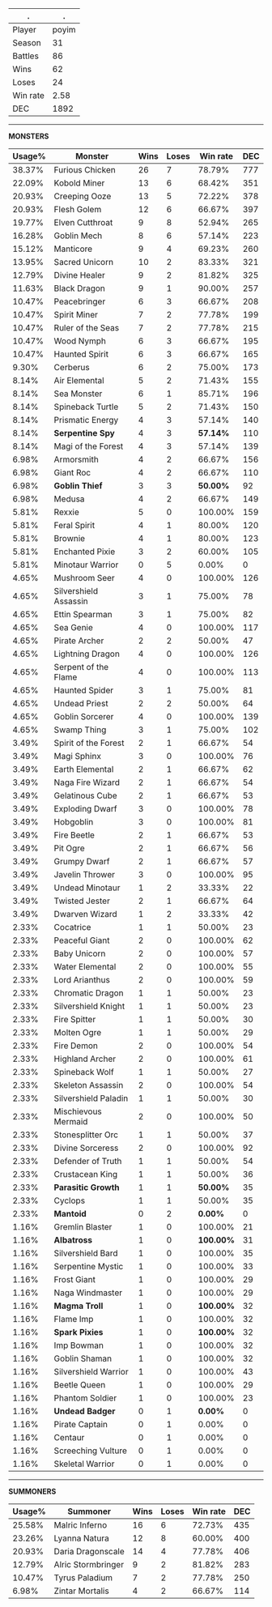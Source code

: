 .|.
|-|-
Player|poyim
Season|31
Battles|86
Wins|62
Loses|24
Win rate|2.58
DEC|1892

---
**MONSTERS**

Usage%|Monster|Wins|Loses|Win rate|DEC|
-|-|-|-|-|-|
38.37%|Furious Chicken|26|7|78.79%|777|
22.09%|Kobold Miner|13|6|68.42%|351|
20.93%|Creeping Ooze|13|5|72.22%|378|
20.93%|Flesh Golem|12|6|66.67%|397|
19.77%|Elven Cutthroat|9|8|52.94%|265|
16.28%|Goblin Mech|8|6|57.14%|223|
15.12%|Manticore|9|4|69.23%|260|
13.95%|Sacred Unicorn|10|2|83.33%|321|
12.79%|Divine Healer|9|2|81.82%|325|
11.63%|Black Dragon|9|1|90.00%|257|
10.47%|Peacebringer|6|3|66.67%|208|
10.47%|Spirit Miner|7|2|77.78%|199|
10.47%|Ruler of the Seas|7|2|77.78%|215|
10.47%|Wood Nymph|6|3|66.67%|195|
10.47%|Haunted Spirit|6|3|66.67%|165|
9.30%|Cerberus|6|2|75.00%|173|
8.14%|Air Elemental|5|2|71.43%|155|
8.14%|Sea Monster|6|1|85.71%|196|
8.14%|Spineback Turtle|5|2|71.43%|150|
8.14%|Prismatic Energy|4|3|57.14%|140|
8.14%|**Serpentine Spy**|4|3|**57.14%**|110|
8.14%|Magi of the Forest|4|3|57.14%|139|
6.98%|Armorsmith|4|2|66.67%|156|
6.98%|Giant Roc|4|2|66.67%|110|
6.98%|**Goblin Thief**|3|3|**50.00%**|92|
6.98%|Medusa|4|2|66.67%|149|
5.81%|Rexxie|5|0|100.00%|159|
5.81%|Feral Spirit|4|1|80.00%|120|
5.81%|Brownie|4|1|80.00%|123|
5.81%|Enchanted Pixie|3|2|60.00%|105|
5.81%|Minotaur Warrior|0|5|0.00%|0|
4.65%|Mushroom Seer|4|0|100.00%|126|
4.65%|Silvershield Assassin|3|1|75.00%|78|
4.65%|Ettin Spearman|3|1|75.00%|82|
4.65%|Sea Genie|4|0|100.00%|117|
4.65%|Pirate Archer|2|2|50.00%|47|
4.65%|Lightning Dragon|4|0|100.00%|126|
4.65%|Serpent of the Flame|4|0|100.00%|113|
4.65%|Haunted Spider|3|1|75.00%|81|
4.65%|Undead Priest|2|2|50.00%|64|
4.65%|Goblin Sorcerer|4|0|100.00%|139|
4.65%|Swamp Thing|3|1|75.00%|102|
3.49%|Spirit of the Forest|2|1|66.67%|54|
3.49%|Magi Sphinx|3|0|100.00%|76|
3.49%|Earth Elemental|2|1|66.67%|62|
3.49%|Naga Fire Wizard|2|1|66.67%|54|
3.49%|Gelatinous Cube|2|1|66.67%|53|
3.49%|Exploding Dwarf|3|0|100.00%|78|
3.49%|Hobgoblin|3|0|100.00%|81|
3.49%|Fire Beetle|2|1|66.67%|53|
3.49%|Pit Ogre|2|1|66.67%|56|
3.49%|Grumpy Dwarf|2|1|66.67%|57|
3.49%|Javelin Thrower|3|0|100.00%|95|
3.49%|Undead Minotaur|1|2|33.33%|22|
3.49%|Twisted Jester|2|1|66.67%|64|
3.49%|Dwarven Wizard|1|2|33.33%|42|
2.33%|Cocatrice|1|1|50.00%|23|
2.33%|Peaceful Giant|2|0|100.00%|62|
2.33%|Baby Unicorn|2|0|100.00%|57|
2.33%|Water Elemental|2|0|100.00%|55|
2.33%|Lord Arianthus|2|0|100.00%|59|
2.33%|Chromatic Dragon|1|1|50.00%|23|
2.33%|Silvershield Knight|1|1|50.00%|23|
2.33%|Fire Spitter|1|1|50.00%|30|
2.33%|Molten Ogre|1|1|50.00%|29|
2.33%|Fire Demon|2|0|100.00%|54|
2.33%|Highland Archer|2|0|100.00%|61|
2.33%|Spineback Wolf|1|1|50.00%|27|
2.33%|Skeleton Assassin|2|0|100.00%|54|
2.33%|Silvershield Paladin|1|1|50.00%|30|
2.33%|Mischievous Mermaid|2|0|100.00%|50|
2.33%|Stonesplitter Orc|1|1|50.00%|37|
2.33%|Divine Sorceress|2|0|100.00%|92|
2.33%|Defender of Truth|1|1|50.00%|54|
2.33%|Crustacean King|1|1|50.00%|36|
2.33%|**Parasitic Growth**|1|1|**50.00%**|35|
2.33%|Cyclops|1|1|50.00%|35|
2.33%|**Mantoid**|0|2|**0.00%**|0|
1.16%|Gremlin Blaster|1|0|100.00%|21|
1.16%|**Albatross**|1|0|**100.00%**|31|
1.16%|Silvershield Bard|1|0|100.00%|35|
1.16%|Serpentine Mystic|1|0|100.00%|33|
1.16%|Frost Giant|1|0|100.00%|29|
1.16%|Naga Windmaster|1|0|100.00%|29|
1.16%|**Magma Troll**|1|0|**100.00%**|32|
1.16%|Flame Imp|1|0|100.00%|32|
1.16%|**Spark Pixies**|1|0|**100.00%**|32|
1.16%|Imp Bowman|1|0|100.00%|32|
1.16%|Goblin Shaman|1|0|100.00%|32|
1.16%|Silvershield Warrior|1|0|100.00%|43|
1.16%|Beetle Queen|1|0|100.00%|29|
1.16%|Phantom Soldier|1|0|100.00%|23|
1.16%|**Undead Badger**|0|1|**0.00%**|0|
1.16%|Pirate Captain|0|1|0.00%|0|
1.16%|Centaur|0|1|0.00%|0|
1.16%|Screeching Vulture|0|1|0.00%|0|
1.16%|Skeletal Warrior|0|1|0.00%|0|

---
**SUMMONERS**

Usage%|Summoner|Wins|Loses|Win rate|DEC|
-|-|-|-|-|-|
25.58%|Malric Inferno|16|6|72.73%|435|
23.26%|Lyanna Natura|12|8|60.00%|400|
20.93%|Daria Dragonscale|14|4|77.78%|406|
12.79%|Alric Stormbringer|9|2|81.82%|283|
10.47%|Tyrus Paladium|7|2|77.78%|250|
6.98%|Zintar Mortalis|4|2|66.67%|114|

